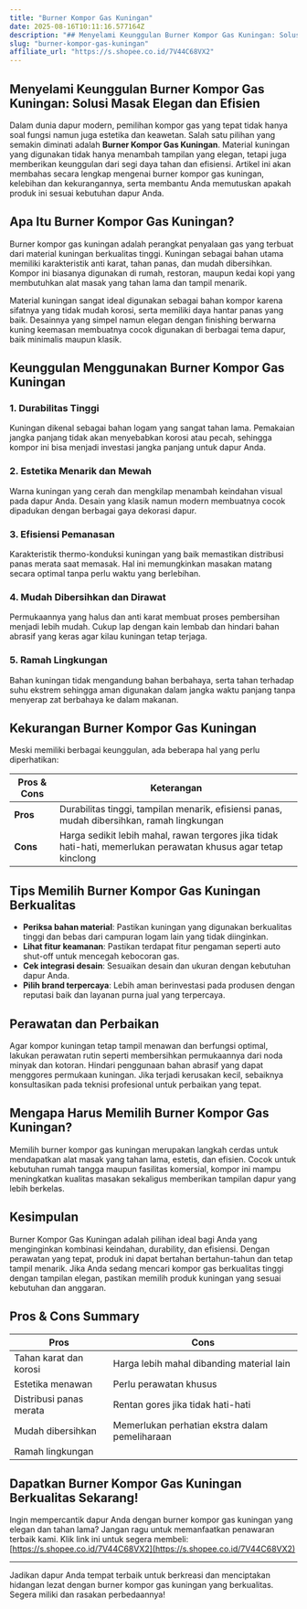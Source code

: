 ```yaml
---
title: "Burner Kompor Gas Kuningan"
date: 2025-08-16T10:11:16.577164Z
description: "## Menyelami Keunggulan Burner Kompor Gas Kuningan: Solusi Masak Elegan dan Efisien..."
slug: "burner-kompor-gas-kuningan"
affiliate_url: "https://s.shopee.co.id/7V44C68VX2"
---
```

## Menyelami Keunggulan Burner Kompor Gas Kuningan: Solusi Masak Elegan dan Efisien

Dalam dunia dapur modern, pemilihan kompor gas yang tepat tidak hanya soal fungsi namun juga estetika dan keawetan. Salah satu pilihan yang semakin diminati adalah **Burner Kompor Gas Kuningan**. Material kuningan yang digunakan tidak hanya menambah tampilan yang elegan, tetapi juga memberikan keunggulan dari segi daya tahan dan efisiensi. Artikel ini akan membahas secara lengkap mengenai burner kompor gas kuningan, kelebihan dan kekurangannya, serta membantu Anda memutuskan apakah produk ini sesuai kebutuhan dapur Anda.

## Apa Itu Burner Kompor Gas Kuningan?

Burner kompor gas kuningan adalah perangkat penyalaan gas yang terbuat dari material kuningan berkualitas tinggi. Kuningan sebagai bahan utama memiliki karakteristik anti karat, tahan panas, dan mudah dibersihkan. Kompor ini biasanya digunakan di rumah, restoran, maupun kedai kopi yang membutuhkan alat masak yang tahan lama dan tampil menarik.

Material kuningan sangat ideal digunakan sebagai bahan kompor karena sifatnya yang tidak mudah korosi, serta memiliki daya hantar panas yang baik. Desainnya yang simpel namun elegan dengan finishing berwarna kuning keemasan membuatnya cocok digunakan di berbagai tema dapur, baik minimalis maupun klasik.

## Keunggulan Menggunakan Burner Kompor Gas Kuningan

### 1. Durabilitas Tinggi

Kuningan dikenal sebagai bahan logam yang sangat tahan lama. Pemakaian jangka panjang tidak akan menyebabkan korosi atau pecah, sehingga kompor ini bisa menjadi investasi jangka panjang untuk dapur Anda.

### 2. Estetika Menarik dan Mewah

Warna kuningan yang cerah dan mengkilap menambah keindahan visual pada dapur Anda. Desain yang klasik namun modern membuatnya cocok dipadukan dengan berbagai gaya dekorasi dapur.

### 3. Efisiensi Pemanasan

Karakteristik thermo-konduksi kuningan yang baik memastikan distribusi panas merata saat memasak. Hal ini memungkinkan masakan matang secara optimal tanpa perlu waktu yang berlebihan.

### 4. Mudah Dibersihkan dan Dirawat

Permukaannya yang halus dan anti karat membuat proses pembersihan menjadi lebih mudah. Cukup lap dengan kain lembab dan hindari bahan abrasif yang keras agar kilau kuningan tetap terjaga.

### 5. Ramah Lingkungan

Bahan kuningan tidak mengandung bahan berbahaya, serta tahan terhadap suhu ekstrem sehingga aman digunakan dalam jangka waktu panjang tanpa menyerap zat berbahaya ke dalam makanan.

## Kekurangan Burner Kompor Gas Kuningan

Meski memiliki berbagai keunggulan, ada beberapa hal yang perlu diperhatikan:

| Pros & Cons | Keterangan |
|--------------|-------------|
| **Pros** | Durabilitas tinggi, tampilan menarik, efisiensi panas, mudah dibersihkan, ramah lingkungan |
| **Cons** | Harga sedikit lebih mahal, rawan tergores jika tidak hati-hati, memerlukan perawatan khusus agar tetap kinclong |

## Tips Memilih Burner Kompor Gas Kuningan Berkualitas

- **Periksa bahan material**: Pastikan kuningan yang digunakan berkualitas tinggi dan bebas dari campuran logam lain yang tidak diinginkan.
- **Lihat fitur keamanan**: Pastikan terdapat fitur pengaman seperti auto shut-off untuk mencegah kebocoran gas.
- **Cek integrasi desain**: Sesuaikan desain dan ukuran dengan kebutuhan dapur Anda.
- **Pilih brand terpercaya**: Lebih aman berinvestasi pada produsen dengan reputasi baik dan layanan purna jual yang terpercaya.

## Perawatan dan Perbaikan

Agar kompor kuningan tetap tampil menawan dan berfungsi optimal, lakukan perawatan rutin seperti membersihkan permukaannya dari noda minyak dan kotoran. Hindari penggunaan bahan abrasif yang dapat menggores permukaan kuningan. Jika terjadi kerusakan kecil, sebaiknya konsultasikan pada teknisi profesional untuk perbaikan yang tepat.

## Mengapa Harus Memilih Burner Kompor Gas Kuningan?

Memilih burner kompor gas kuningan merupakan langkah cerdas untuk mendapatkan alat masak yang tahan lama, estetis, dan efisien. Cocok untuk kebutuhan rumah tangga maupun fasilitas komersial, kompor ini mampu meningkatkan kualitas masakan sekaligus memberikan tampilan dapur yang lebih berkelas.

## Kesimpulan

Burner Kompor Gas Kuningan adalah pilihan ideal bagi Anda yang menginginkan kombinasi keindahan, durability, dan efisiensi. Dengan perawatan yang tepat, produk ini dapat bertahan bertahun-tahun dan tetap tampil menarik. Jika Anda sedang mencari kompor gas berkualitas tinggi dengan tampilan elegan, pastikan memilih produk kuningan yang sesuai kebutuhan dan anggaran.

## Pros & Cons Summary

| Pros | Cons |
|------------------------------|----------------------------------|
| Tahan karat dan korosi | Harga lebih mahal dibanding material lain |
| Estetika menawan | Perlu perawatan khusus |
| Distribusi panas merata | Rentan gores jika tidak hati-hati |
| Mudah dibersihkan | Memerlukan perhatian ekstra dalam pemeliharaan |
| Ramah lingkungan |                          |

## Dapatkan Burner Kompor Gas Kuningan Berkualitas Sekarang!

Ingin mempercantik dapur Anda dengan burner kompor gas kuningan yang elegan dan tahan lama? Jangan ragu untuk memanfaatkan penawaran terbaik kami. Klik link ini untuk segera membeli: [https://s.shopee.co.id/7V44C68VX2](https://s.shopee.co.id/7V44C68VX2)

---

Jadikan dapur Anda tempat terbaik untuk berkreasi dan menciptakan hidangan lezat dengan burner kompor gas kuningan yang berkualitas. Segera miliki dan rasakan perbedaannya!
